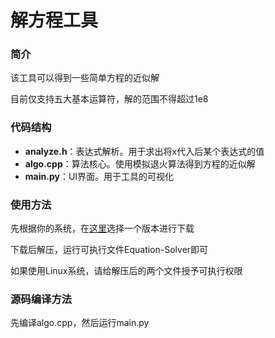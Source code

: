 # 解方程工具

### 简介

该工具可以得到一些简单方程的近似解

目前仅支持五大基本运算符，解的范围不得超过1e8

### 代码结构

- **analyze.h**：表达式解析。用于求出将x代入后某个表达式的值
- **algo.cpp**：算法核心。使用模拟退火算法得到方程的近似解
- **main.py**：UI界面。用于工具的可视化

### 使用方法

先根据你的系统，在[这里](https://github.com/EbolaEmperor/Equation-Solver/releases)选择一个版本进行下载

下载后解压，运行可执行文件Equation-Solver即可

如果使用Linux系统，请给解压后的两个文件授予可执行权限

### 源码编译方法

先编译algo.cpp，然后运行main.py
